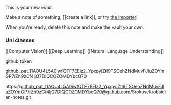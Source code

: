 This is your new *vault*.

Make a note of something, [[create a link]], or try [the Importer](https://help.obsidian.md/Plugins/Importer)!

When you're ready, delete this note and make the vault your own.

### Uni classes
[[Computer Vision]]
[[Deep Learning]]
[[Natural Language Understanding]]


github token

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


https://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@github.com/Srokusek/obsidian-notes.git